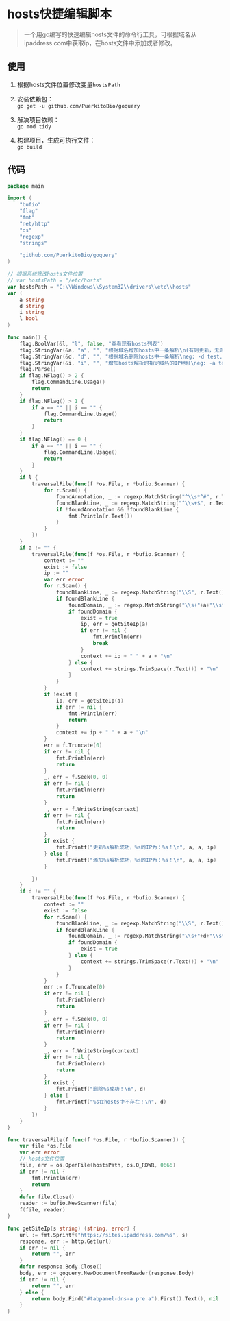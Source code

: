 # hosts快捷编辑脚本
> 一个用go编写的快速编辑hosts文件的命令行工具，可根据域名从ipaddress.com中获取ip，在hosts文件中添加或者修改。

## 使用  

1. 根据hosts文件位置修改变量```hostsPath```  

2. 安装依赖包：  
```go get -u github.com/PuerkitoBio/goquery```  

3. 解决项目依赖：  
```go mod tidy```  

4. 构建项目，生成可执行文件：  
```go build```

## 代码
```go
package main

import (
	"bufio"
	"flag"
	"fmt"
	"net/http"
	"os"
	"regexp"
	"strings"

	"github.com/PuerkitoBio/goquery"
)

// 根据系统修改hosts文件位置
// var hostsPath = "/etc/hosts"
var hostsPath = "C:\\Windows\\System32\\drivers\\etc\\hosts"
var (
	a string
	d string
	i string
	l bool
)

func main() {
	flag.BoolVar(&l, "l", false, "查看现有hosts列表")
	flag.StringVar(&a, "a", "", "根据域名增加hosts中一条解析\n(有则更新，无则添加)\neg: -a test.localhost")
	flag.StringVar(&d, "d", "", "根据域名删除hosts中一条解析\neg: -d test.localhost")
	flag.StringVar(&i, "i", "", "增加hosts解析时指定域名的IP地址\neg: -a test.localhost -i 127.0.0.1")
	flag.Parse()
	if flag.NFlag() > 2 {
		flag.CommandLine.Usage()
		return
	}
	if flag.NFlag() > 1 {
		if a == "" || i == "" {
			flag.CommandLine.Usage()
			return
		}
	}
	if flag.NFlag() == 0 {
		if a == "" || i == "" {
			flag.CommandLine.Usage()
			return
		}
	}
	if l {
		traversalFile(func(f *os.File, r *bufio.Scanner) {
			for r.Scan() {
				foundAnnotation, _ := regexp.MatchString("^\\s*^#", r.Text())
				foundBlankLine, _ := regexp.MatchString("^\\s+$", r.Text())
				if !foundAnnotation && !foundBlankLine {
					fmt.Println(r.Text())
				}
			}
		})
	}
	if a != "" {
		traversalFile(func(f *os.File, r *bufio.Scanner) {
			context := ""
			exist := false
			ip := ""
			var err error
			for r.Scan() {
				foundBlankLine, _ := regexp.MatchString("\\S", r.Text())
				if foundBlankLine {
					foundDomain, _ := regexp.MatchString("\\s+"+a+"\\s*$", r.Text())
					if foundDomain {
						exist = true
						ip, err = getSiteIp(a)
						if err != nil {
							fmt.Println(err)
							break
						}
						context += ip + " " + a + "\n"
					} else {
						context += strings.TrimSpace(r.Text()) + "\n"
					}
				}
			}
			if !exist {
				ip, err = getSiteIp(a)
				if err != nil {
					fmt.Println(err)
					return
				}
				context += ip + " " + a + "\n"
			}
			err = f.Truncate(0)
			if err != nil {
				fmt.Println(err)
				return
			}
			_, err = f.Seek(0, 0)
			if err != nil {
				fmt.Println(err)
				return
			}
			_, err = f.WriteString(context)
			if err != nil {
				fmt.Println(err)
				return
			}
			if exist {
				fmt.Printf("更新%s解析成功，%s的IP为：%s！\n", a, a, ip)
			} else {
				fmt.Printf("添加%s解析成功，%s的IP为：%s！\n", a, a, ip)
			}

		})
	}
	if d != "" {
		traversalFile(func(f *os.File, r *bufio.Scanner) {
			context := ""
			exist := false
			for r.Scan() {
				foundBlankLine, _ := regexp.MatchString("\\S", r.Text())
				if foundBlankLine {
					foundDomain, _ := regexp.MatchString("\\s+"+d+"\\s*$", r.Text())
					if foundDomain {
						exist = true
					} else {
						context += strings.TrimSpace(r.Text()) + "\n"
					}
				}
			}
			err := f.Truncate(0)
			if err != nil {
				fmt.Println(err)
				return
			}
			_, err = f.Seek(0, 0)
			if err != nil {
				fmt.Println(err)
				return
			}
			_, err = f.WriteString(context)
			if err != nil {
				fmt.Println(err)
				return
			}
			if exist {
				fmt.Printf("删除%s成功！\n", d)
			} else {
				fmt.Printf("%s在hosts中不存在！\n", d)
			}
		})
	}
}

func traversalFile(f func(f *os.File, r *bufio.Scanner)) {
	var file *os.File
	var err error
	// hosts文件位置
	file, err = os.OpenFile(hostsPath, os.O_RDWR, 0666)
	if err != nil {
		fmt.Println(err)
		return
	}
	defer file.Close()
	reader := bufio.NewScanner(file)
	f(file, reader)
}

func getSiteIp(s string) (string, error) {
	url := fmt.Sprintf("https://sites.ipaddress.com/%s", s)
	response, err := http.Get(url)
	if err != nil {
		return "", err
	}
	defer response.Body.Close()
	body, err := goquery.NewDocumentFromReader(response.Body)
	if err != nil {
		return "", err
	} else {
		return body.Find("#tabpanel-dns-a pre a").First().Text(), nil
	}
}

```